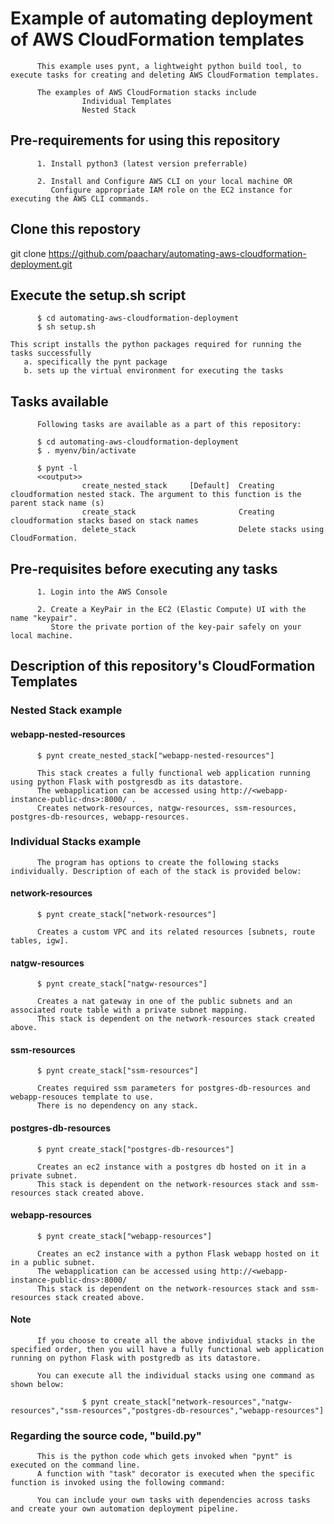 #       Example of automating deployment of AWS CloudFormation templates

          This example uses pynt, a lightweight python build tool, to execute tasks for creating and deleting AWS CloudFormation templates.
          
          The examples of AWS CloudFormation stacks include 
                    Individual Templates
                    Nested Stack

## Pre-requirements for using this repository

          1. Install python3 (latest version preferrable)

          2. Install and Configure AWS CLI on your local machine OR 
             Configure appropriate IAM role on the EC2 instance for executing the AWS CLI commands.

## Clone this repostory

git clone https://github.com/paachary/automating-aws-cloudformation-deployment.git

## Execute the setup.sh script
          
          $ cd automating-aws-cloudformation-deployment 
          $ sh setup.sh
          
    This script installs the python packages required for running the tasks successfully
       a. specifically the pynt package
       b. sets up the virtual environment for executing the tasks

## Tasks available

          Following tasks are available as a part of this repository:
          
          $ cd automating-aws-cloudformation-deployment 
          $ . myenv/bin/activate
          
          $ pynt -l
          <<output>>
                    create_nested_stack     [Default]  Creating cloudformation nested stack. The argument to this function is the parent stack name (s) 
                    create_stack                       Creating cloudformation stacks based on stack names 
                    delete_stack                       Delete stacks using CloudFormation.
          
## Pre-requisites before executing any tasks
          
          1. Login into the AWS Console
          
          2. Create a KeyPair in the EC2 (Elastic Compute) UI with the name "keypair".
             Store the private portion of the key-pair safely on your local machine.

## Description of this repository's CloudFormation Templates

### Nested Stack example

#### webapp-nested-resources
          $ pynt create_nested_stack["webapp-nested-resources"]
          
          This stack creates a fully functional web application running using python Flask with postgresdb as its datastore. 
          The webapplication can be accessed using http://<webapp-instance-public-dns>:8000/ .
          Creates network-resources, natgw-resources, ssm-resources, postgres-db-resources, webapp-resources. 

### Individual Stacks example

          The program has options to create the following stacks individually. Description of each of the stack is provided below:

#### network-resources
          $ pynt create_stack["network-resources"]
          
          Creates a custom VPC and its related resources [subnets, route tables, igw].
         
#### natgw-resources
          $ pynt create_stack["natgw-resources"]
          
          Creates a nat gateway in one of the public subnets and an associated route table with a private subnet mapping.
          This stack is dependent on the network-resources stack created above.
          
#### ssm-resources 
          $ pynt create_stack["ssm-resources"]
          
          Creates required ssm parameters for postgres-db-resources and webapp-resouces template to use.
          There is no dependency on any stack.
          
#### postgres-db-resources
          $ pynt create_stack["postgres-db-resources"]
          
          Creates an ec2 instance with a postgres db hosted on it in a private subnet.
          This stack is dependent on the network-resources stack and ssm-resources stack created above.
          
#### webapp-resources 
          $ pynt create_stack["webapp-resources"]
          
          Creates an ec2 instance with a python Flask webapp hosted on it in a public subnet. 
          The webapplication can be accessed using http://<webapp-instance-public-dns>:8000/
          This stack is dependent on the network-resources stack and ssm-resources stack created above.
          
#### Note
          If you choose to create all the above individual stacks in the specified order, then you will have a fully functional web application running on python Flask with postgredb as its datastore.
          
          You can execute all the individual stacks using one command as shown below:
          
                    $ pynt create_stack["network-resources","natgw-resources","ssm-resources","postgres-db-resources","webapp-resources"]

### Regarding the source code, "build.py"
          This is the python code which gets invoked when "pynt" is executed on the command line.
          A function with "task" decorator is executed when the specific function is invoked using the following command:
        
          You can include your own tasks with dependencies across tasks and create your own automation deployment pipeline.
